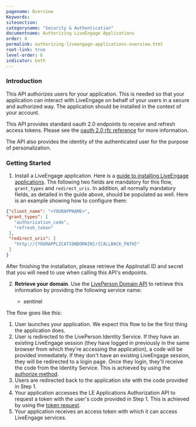```yaml
---
pagename: Overview
Keywords:
sitesection:
categoryname: "Security & Authentication"
documentname: Authorizing LiveEngage Applications
order: 8
permalink: authorizing-liveengage-applications-overview.html
root-link: true
level-order: 6
indicator: both
---
```


### Introduction

This API authorizes users for your application. This is needed so that your application can interact with LiveEngage on behalf of your users in a secure and authorized way. The application should be installed in the context of your account.

This API provides standard oauth 2.0 endpoints to receive and refresh access tokens. Please see the [oauth 2.0 rfc reference](https://tools.ietf.org/html/rfc6749) for more information.

The API also provides the identity of the authenticated user for the purpose of personalization.

### Getting Started

1. Install a LiveEngage application. Here is a [guide to installing LiveEngage applications](guides-le-applications-installing.html). The following two fields are mandatory for this flow, `grant_types` and `redirect_uris`. In addition, all normally mandatory fields, as detailed in the guide above, should be populated as well. Here is an example showing how to configure them:

```json
{"client_name": "<YOURAPPNAME>",
"grant_types": [
   "authorization_code",
   "refresh_token"
 ],
 "redirect_uris": [
   "http://{YOURAPPLICATIONDOMAIN}/{CALLBACK_PATH}"
 ]
}

```

After finishing the installation, please retrieve the AppInstall ID and secret that you will need to use when calling this API's endpoints.

2. **Retrieve your domain**. Use the [LivePerson Domain API](agent-domain-domain-api.html) to retrieve this information by providing the following service name:

	* sentinel

The flow goes like this:

1. User launches your application. We expect this flow to be the first thing the application does.
2. User is redirected to the LivePerson Identity Service. If they have an existing LiveEngage session (they have logged in previously in the same browser from which they're accessing the application), a code will be provided immediately. If they don't have an existing LiveEngage session, they will be redirected to a login page. Once they login, they'll receive the code from the Identity Service. This is achieved by using the [authorize method](/authorizing-liveengage-applications-methods-authorization-request.html).
3. Users are redirected back to the application site with the code provided in Step 1.
4. Your application accesses the LE Applications Authorization API to request a token with the user's code provided in Step 1. This is achieved by using the [token request](/authorizing-liveengage-applications-methods-token-request.html).
5. Your application receives an access token with which it can access LiveEngage services.
